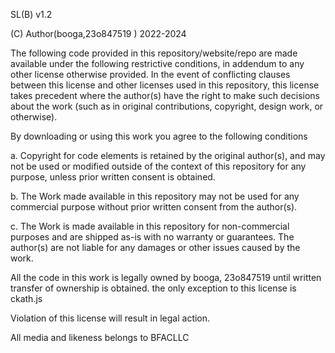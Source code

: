 SL(B) v1.2

(C) Author(booga,23o847519 ) 2022-2024

The following code provided in this repository/website/repo are made available under the following restrictive conditions, in addendum to any other license otherwise provided. In the event of conflicting clauses between this license and other licenses used in this repository, this license takes precedent where the author(s) have the right to make such decisions about the work (such as in original contributions, copyright, design work, or otherwise).

By downloading or using this work you agree to the following conditions

a. Copyright for code elements is retained by the original author(s), and may not be used or modified outside of the context of this repository for any purpose, unless prior written consent is obtained.

b. The Work made available in this repository may not be used for any commercial purpose without prior written consent from the author(s).

c. The Work is made available in this repository for non-commercial purposes and are shipped as-is with no warranty or guarantees. The author(s) are not liable for any damages or other issues caused by the work.

All the code in this work is legally owned by booga, 23o847519 until written transfer of ownership is obtained. the only exception to this license is ckath.js

Violation of this license will result in legal action.

All media and likeness belongs to BFACLLC

